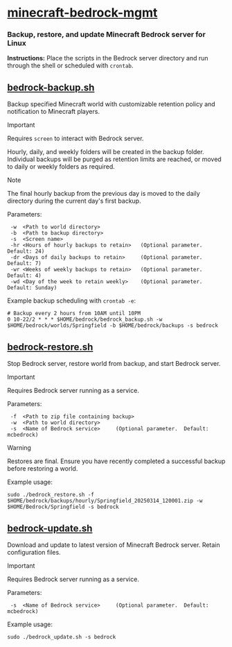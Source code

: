 # [minecraft-bedrock-mgmt](https://github.com/eadair/minecraft-bedrock-mgmt/tree/main)
### Backup, restore, and update Minecraft Bedrock server for Linux

__Instructions:__
Place the scripts in the Bedrock server directory and run through the shell or scheduled with `crontab`.

## [bedrock-backup.sh](https://github.com/eadair/minecraft-bedrock-mgmt/blob/main/bedrock_backup.sh)
Backup specified Minecraft world with customizable retention policy and notification to Minecraft players.
> [!IMPORTANT]
> Requires `screen` to interact with Bedrock server.

Hourly, daily, and weekly folders will be created in the backup folder.  Individual backups will be purged as retention limits are reached, or moved to daily or weekly folders as required.
> [!NOTE]
> The final hourly backup from the previous day is moved to the daily directory during the current day's first backup.

Parameters:
```
 -w  <Path to world directory>
 -b  <Path to backup directory>
 -s  <Screen name>
 -hr <Hours of hourly backups to retain>   (Optional parameter.  Default: 24)
 -dr <Days of daily backups to retain>     (Optional parameter.  Default: 7)
 -wr <Weeks of weekly backups to retain>   (Optional parameter.  Default: 4)
 -wd <Day of the week to retain weekly>    (Optional parameter.  Default: Sunday)  
```

Example backup scheduling with `crontab -e`:
```
# Backup every 2 hours from 10AM until 10PM
0 10-22/2 * * * $HOME/bedrock/bedrock_backup.sh -w $HOME/bedrock/worlds/Springfield -b $HOME/bedrock/backups -s bedrock 
```


## [bedrock-restore.sh](https://github.com/eadair/minecraft-bedrock-mgmt/blob/main/bedrock_restore.sh)
Stop Bedrock server, restore world from backup, and start Bedrock server.
> [!IMPORTANT]
> Requires Bedrock server running as a service.

Parameters:
```
 -f  <Path to zip file containing backup>
 -w  <Path to world directory>
 -s  <Name of Bedrock service>     (Optional parameter.  Default: mcbedrock)
```

> [!WARNING]
> Restores are final.  Ensure you have recently completed a successful backup before restoring a world.

Example usage:
```
sudo ./bedrock_restore.sh -f $HOME/bedrock/backups/hourly/Springfield_20250314_120001.zip -w $HOME/Bedrock/Springfield -s bedrock
```


## [bedrock-update.sh](https://github.com/eadair/minecraft-bedrock-mgmt/blob/main/bedrock_update.sh)
Download and update to latest version of Minecraft Bedrock server.  Retain configuration files.
> [!IMPORTANT]
> Requires Bedrock server running as a service.

Parameters:
```
 -s  <Name of Bedrock service>     (Optional parameter.  Default: mcbedrock)
```

Example usage:
```
sudo ./bedrock_update.sh -s bedrock
```
